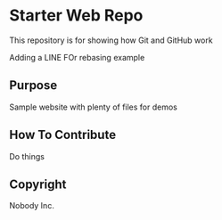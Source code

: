 # Starter Web Repo

This repository is for showing how Git and GitHub work

Adding a LINE FOr rebasing example

## Purpose

Sample website with plenty of files for demos

## How To Contribute

Do things

## Copyright
Nobody Inc.